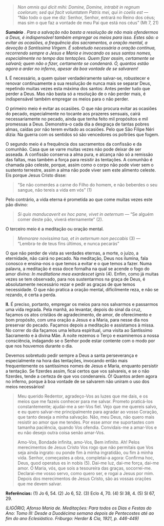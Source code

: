 > *Non omnis qui dicit mihi: Domine, Domine, intrabit in regnum coelorum; sed qui facit voluntatem Patris mei, qui in coelis est* — “Não todo o que me diz: Senhor, Senhor, entrará no Reino dos céus; mas sim o que faz a vontade de meu Pai que está nos céus” (Mt 7, 21)

***Sumário** . Para a salvação não basta a resolução de não mais ofendermos a Deus, é indispensável também empregar os meios para isso. Estes são: o evitar as ocasiões, a frequência dos sacramentos, a oração mental, a devoção à Santíssima Virgem. É sobretudo necessária a oração contínua, recorrendo sempre a Jesus e Maria e invocando os seus santos nomes, especialmente no tempo das tentações. Quem fizer assim, certamente se salvará; quem não o fizer, certamente se condenará. Ó, quantos estão agora a arder no inferno, apesar da boa vontade de se salvarem!*

**I.** É necessário, a quem quiser verdadeiramente salvar-se, robustecer e renovar continuamente a sua resolução de nunca mais se separar Deus, repetindo muitas vezes esta máxima dos santos: Antes perder tudo que perder a Deus. Mas não basta só a resolução de o não perder mais, é indispensável também empregar os meios para o não perder.

O primeiro meio é evitar as ocasiões. O que não procura evitar as ocasiões do pecado, especialmente no tocante aos prazeres sensuais, cairá necessariamente no pecado, ainda que tenha feito mil propósitos e mil promessas a Deus. Demonstra-o cada dia a desgraça de tantas pobres almas, caídas por não terem evitado as ocasiões. Pelo que São Filipe Néri dizia: Na guerra com os sentidos só são vencedores os poltrões que fogem.

O segundo meio é a frequência dos sacramentos da confissão e da comunhão. Casa que se varre muitas vezes não pode deixar de ser asseada. A confissão conserva a alma pura, e alcança não só a remissão das faltas, mas também a força para resistir às tentações. A comunhão é chamada pão celeste, porque, assim como o corpo não pode viver sem o sustento terrestre, assim a alma não pode viver sem este alimento celeste. Eis porque Jesus Cristo disse:

> “Se não comerdes a carne do Filho do homem, e não beberdes o seu sangue, não tereis a vida em vós” (1)

Pelo contrário, a vida eterna é prometida ao que come muitas vezes este pão divino:

> *Si quis manducaverit ex hoc pane, vivet in aeternum* — “Se alguém comer deste pão, viverá eternamente” (2).

O terceiro meio é a meditação ou oração mental.

> *Memorare novissima tua, et in aeternum non peccabis* (3) — “Lembra-te de teus fins últimos, e nunca pecarás”

O que não perder de vista as verdades eternas, a morte, o juízo, a eternidade, não cairá no pecado. Na meditação, Deus nos ilumina, fala conosco e ensina-nos o que temos a evitar e o que temos a fazer. Numa palavra, a meditação é essa doce fornalha na qual se acende o fogo do amor divino: *In meditatione mea exardescet ignis* (4). Enfim, como já muitas vezes se tem observado, para nos sustentarmos na graça de Deus, é absolutamente necessário rezar e pedir as graças de que temos necessidade. O que não pratica a oração mental, dificilmente reza, e não se rezando, é certa a perda.

**II.** É preciso, portanto, empregar os meios para nos salvarmos e passarmos uma vida regrada. Pela manhã, ao levantar, depois do sinal da cruz, façamos os atos cristãos de agradecimento, de amor, de oferecimento e bom propósito, com uma oração a Jesus e a Maria, para nesse dia nos preservar do pecado. Façamos depois a meditação e assistamos à missa. No correr do dia façamos uma leitura espiritual, uma visita ao Santíssimo Sacramento e à divina Mãe. À noite rezemos o Terço e examinemos a nossa consciência, indagando se o Senhor pode estar contente com o modo por que nos houvemos durante o dia.

Devemos sobretudo pedir sempre a Deus a santa perseverança e especialmente na hora das tentações, invocando então mais frequentemente os santíssimos nomes de Jesus e Maria, enquanto persistir a tentação. Se fizerdes assim, ficai certos que vos salvareis, e se o não fizerdes, tende a certeza de que vos condenareis. Ó! Quantos ardem agora no inferno, porque à boa vontade de se salvarem não uniram o uso dos meios necessários!

> Meu querido Redentor, agradeço-Vos as luzes que me dais, e os meios que me fazeis conhecer para me salvar. Prometo praticá-los constantemente; ajudai-me a ser-Vos fiel. Vejo que me quereis salvo, e eu quero salvar-me principalmente para agradar ao vosso Coração, que tanto deseja a minha salvação. Não, meu Deus, não quero mais resistir ao amor que me tendes. Por esse amor me suportastes com tamanha paciência, quando Vos ofendia. Convidais-me a amar-Vos e eu não desejo outra coisa senão amar-Vos.
>
> Amo-Vos, Bondade infinita, amo-Vos, Bem infinito. Ah! Pelos merecimentos de Jesus Cristo Vos rogo que não permitais que Vos seja ainda ingrato: ou ponde fim à minha ingratidão, ou fim à minha vida. Senhor, começastes a obra, completai-a agora: Confirma hoc, Deus, quod operatus es in nobis (5). Dai-me luz, dai-me força, dai-me amor. Ó Maria, vós, que sois a tesoureira das graças, socorrei-me. Declarai-me vosso servo, como quero ser, e rogai a Jesus por mim. Depois dos merecimentos de Jesus Cristo, são as vossas orações que me devem salvar.

**Referências:** (1) Jo 6, 54. (2) Jo 6, 52. (3) Eclo 4, 70. (4) Sl 38, 4. (5) Sl 67, 29.

*(LIGÓRIO, Afonso Maria de. Meditações: Para todos os Dias e Festas do Ano: Tomo III: Desde a Duodécima semana depois de Pentecostes até ao fim do ano Eclesiástico. Friburgo: Herder & Cia, 1921, p. 446-449)*
